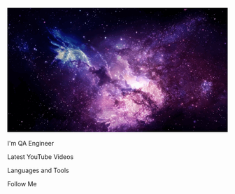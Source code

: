 [![Header](https://github.com/Evgeniya-veb/Evgeniya-veb/blob/main/assets/space.gif)](outube.com/watch?v=hFdXVymYGqg)

I'm QA Engineer


Latest YouTube Videos

Languages and Tools

Follow Me